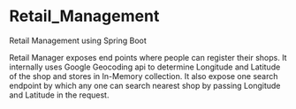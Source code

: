 # Retail_Management
Retail Management using Spring Boot

Retail Manager exposes end points where people can register their shops. It internally uses Google Geocoding api to determine Longitude and Latitude of the shop and stores in In-Memory collection.
It also expose one search endpoint by which any one can search nearest shop by passing Longitude and Latitude in the request.
